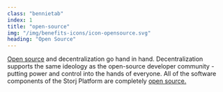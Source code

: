 ```yaml
---
class: "bennietab"
index: 1
title: "open-source"
img: "/img/benefits-icons/icon-opensource.svg"
heading: "Open Source"
---
```


<p class="bennies-tab-content">
  <a href="/open-source/">Open source</a> and decentralization go hand in hand. Decentralization supports the same ideology as the open-source developer community - putting power and control into the hands of everyone. All of the software components of the Storj Platform are completely <a href="/open-source/">open source.</a>
</p>

